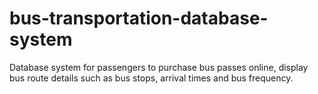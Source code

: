# bus-transportation-database-system
Database system for passengers to purchase bus passes online, display bus route details such as bus stops, arrival times and bus frequency.
